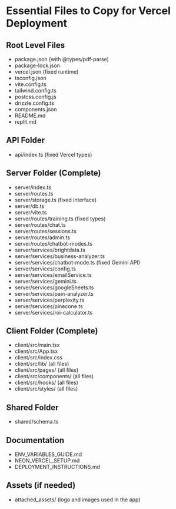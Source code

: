 # Essential Files to Copy for Vercel Deployment

## Root Level Files
- package.json (with @types/pdf-parse)
- package-lock.json
- vercel.json (fixed runtime)
- tsconfig.json
- vite.config.ts
- tailwind.config.ts
- postcss.config.js
- drizzle.config.ts
- components.json
- README.md
- replit.md

## API Folder
- api/index.ts (fixed Vercel types)

## Server Folder (Complete)
- server/index.ts
- server/routes.ts
- server/storage.ts (fixed interface)
- server/db.ts
- server/vite.ts
- server/routes/training.ts (fixed types)
- server/routes/chat.ts
- server/routes/sessions.ts
- server/routes/admin.ts
- server/routes/chatbot-modes.ts
- server/services/brightdata.ts
- server/services/business-analyzer.ts
- server/services/chatbot-mode.ts (fixed Gemini API)
- server/services/config.ts
- server/services/emailService.ts
- server/services/gemini.ts
- server/services/googleSheets.ts
- server/services/pain-analyzer.ts
- server/services/perplexity.ts
- server/services/pinecone.ts
- server/services/roi-calculator.ts

## Client Folder (Complete)
- client/src/main.tsx
- client/src/App.tsx
- client/src/index.css
- client/src/lib/ (all files)
- client/src/pages/ (all files)
- client/src/components/ (all files)
- client/src/hooks/ (all files)
- client/src/styles/ (all files)

## Shared Folder
- shared/schema.ts

## Documentation
- ENV_VARIABLES_GUIDE.md
- NEON_VERCEL_SETUP.md
- DEPLOYMENT_INSTRUCTIONS.md

## Assets (if needed)
- attached_assets/ (logo and images used in the app)